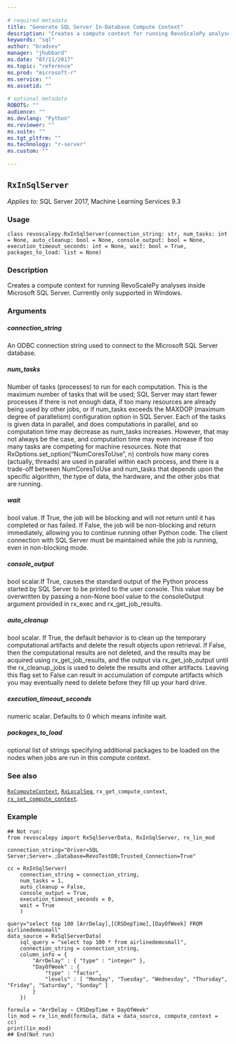 ```yaml
--- 
 
# required metadata 
title: "Generate SQL Server In-Database Compute Context" 
description: "Creates a compute context for running RevoScalePy analyses inside Microsoft SQL Server. Currently only supported in Windows." 
keywords: "sql" 
author: "bradsev" 
manager: "jhubbard" 
ms.date: "07/11/2017" 
ms.topic: "reference" 
ms.prod: "microsoft-r" 
ms.service: "" 
ms.assetid: "" 
 
# optional metadata 
ROBOTS: "" 
audience: "" 
ms.devlang: "Python" 
ms.reviewer: "" 
ms.suite: "" 
ms.tgt_pltfrm: "" 
ms.technology: "r-server" 
ms.custom: "" 
 
---
```


## `RxInSqlServer`


*Applies to:* SQL Server 2017, Machine Learning Services 9.3


### Usage



```
class revoscalepy.RxInSqlServer(connection_string: str, num_tasks: int = None, auto_cleanup: bool = None, console_output: bool = None, execution_timeout_seconds: int = None, wait: bool = True, packages_to_load: list = None)
```




### Description

Creates a compute context for running RevoScalePy analyses inside Microsoft SQL Server.
Currently only supported in Windows.


### Arguments


##### connection_string

An ODBC connection string used to connect to the
Microsoft SQL Server database.


##### num_tasks

Number of tasks (processes) to run for each computation.
This is the maximum number of tasks that will be used; SQL Server may start
fewer processes if there is not enough data, if too many resources are
already being used by other jobs, or if num_tasks exceeds the MAXDOP
(maximum degree of parallelism) configuration option in SQL Server. Each of
the tasks is given data in parallel, and does computations in parallel, and
so computation time may decrease as num_tasks increases. However, that may
not always be the case, and computation time may even increase if too many
tasks are competing for machine resources. Note that
RxOptions.set_option(“NumCoresToUse”, n) controls how many cores (actually, threads) are
used in parallel within each process, and there is a trade-off between
NumCoresToUse and num_tasks that depends upon the specific algorithm, the
type of data, the hardware, and the other jobs that are running.


##### wait

bool value. If True, the job will be blocking and will not
return until it has completed or has failed. If False, the job will be
non-blocking and return immediately, allowing you to continue running other
Python code. The client connection with SQL Server must be maintained while
the job is running, even in non-blocking mode.


##### console_output

bool scalar.If True, causes the standard output
of the Python process started by SQL Server to be printed to the user console.
This value may be overwritten by passing a non-None bool value to the
consoleOutput argument provided in rx_exec and rx_get_job_results.


##### auto_cleanup

bool scalar. If True, the default behavior is to
clean up the temporary computational artifacts and delete the result
objects upon retrieval. If False, then the computational results are not
deleted, and the results may be acquired using rx_get_job_results, and the
output via rx_get_job_output until the rx_cleanup_jobs is used to delete the
results and other artifacts. Leaving this flag set to False can result in
accumulation of compute artifacts which you may eventually need to delete
before they fill up your hard drive.


##### execution_timeout_seconds

numeric scalar. Defaults to 0 which means
infinite wait.


##### packages_to_load

optional list of strings specifying additional
packages to be loaded on the nodes when jobs are run in this compute context.


### See also

[`RxComputeContext`](RxComputeContext.md),
[`RxLocalSeq`](RxLocalSeq.md),
`rx_get_compute_context`,
[`rx_set_compute_context`](rx_set_compute_context.md).


### Example



```
## Not run:
from revoscalepy import RxSqlServerData, RxInSqlServer, rx_lin_mod

connection_string="Driver=SQL Server;Server=.;Database=RevoTestDB;Trusted_Connection=True"

cc = RxInSqlServer(
    connection_string = connection_string,
    num_tasks = 1,
    auto_cleanup = False,
    console_output = True,
    execution_timeout_seconds = 0,
    wait = True
    )

query="select top 100 [ArrDelay],[CRSDepTime],[DayOfWeek] FROM airlinedemosmall"
data_source = RxSqlServerData(
    sql_query = "select top 100 * from airlinedemosmall",
    connection_string = connection_string,
    column_info = {
        "ArrDelay" : { "type" : "integer" },
        "DayOfWeek" : {
            "type" : "factor",
            "levels" : [ "Monday", "Tuesday", "Wednesday", "Thursday", "Friday", "Saturday", "Sunday" ]
        }
    })

formula = "ArrDelay ~ CRSDepTime + DayOfWeek"
lin_mod = rx_lin_mod(formula, data = data_source, compute_context = cc)
print(lin_mod)
## End(Not run)
```

